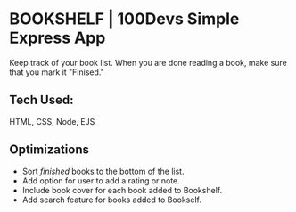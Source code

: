 # BOOKSHELF | 100Devs Simple Express App

Keep track of your book list. When you are done reading a book, make sure that you mark it "Finised."

## Tech Used:
HTML, CSS, Node, EJS

## Optimizations
- Sort *finished* books to the bottom of the list.
- Add option for user to add a rating or note.
- Include book cover for each book added to Bookshelf.
- Add search feature for books added to Bookself.

